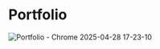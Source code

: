 # Portfolio




![Portfolio - Chrome 2025-04-28 17-23-10](https://github.com/user-attachments/assets/1b344502-0463-401a-a1a3-41475f0294ea)
